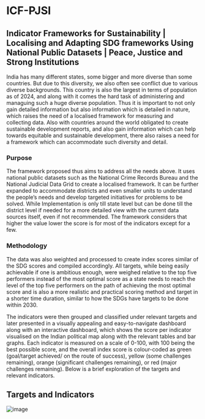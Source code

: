 # ICF-PJSI
## Indicator Frameworks for Sustainability | Localising and Adapting SDG frameworks Using National Public Datasets | Peace, Justice and Strong Institutions


India has many different states, some bigger and more diverse than some countries. But due to this diversity, we also often see conflict due to various diverse backgrounds. This country is also the largest in terms of population as of 2024, and along with it comes the hard task of administering and managuing such a huge diverse population. Thus it is important to not only gain detailed information but also information which is detailed in nature, which raises the need of a localised framework for measuring and collecting data. Also with countries around the world obligated to create sustainable development reports, and also gain information which can help towards equitable and sustainable development, there also raises a need for a framework which can accommodate such diversity and detail.

### Purpose
The framework proposed thus aims to address all the needs above. It uses national public datasets such as the National Crime Records Bureau and the National Judicial Data Grid to create a localised framework. It can be further expanded to accommodate districts and even smaller units to understand the people’s needs and develop targeted initiatives for problems to be solved. While Implementation is only till state level but can be done till the district level if needed for a more detailed view with the current data sources itself, even if not recommended. The framework considers that higher the value lower the score is for most of the indicators except for a few.

### Methodology
The data was also weighted and processed to create index scores similar of the SDG scores and compiled accordingly. All targets, while being easily achievable if one is ambitious enough, were weighed relative to the top five performers instead of the most optimal score as a state needs to reach the level of the top five performers on the path of achieving the most optimal score and is also a more realistic and practical scoring method and target in a shorter time duration, similar to how the SDGs have targets to be done within 2030. 

The indicators were then grouped and classified under relevant targets and later presented in a visually appealing and easy-to-navigate dashboard along with an interactive dashboard, which shows the score per indicator visualised on the Indian political map along with the relevant tables and bar graphs. Each indicator is measured on a scale of 0-100, with 100 being the best possible score, and the overall index score is colour-coded as green (goal/target achieved/ on the route of success), yellow (some challenges remaining), orange (significant challenges remaining), or red (major challenges remaining). Below is a brief exploration of the targets and relevant indicators.


## Targets and Indicators	
![image](https://github.com/user-attachments/assets/8b7b27ef-b9b2-454d-bbbb-7a829d3d974c)
